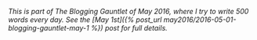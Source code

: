 *This is part of The Blogging Gauntlet of May 2016, where I try to write
500 words every day. See the [May 1st]({% post_url may2016/2016-05-01-blogging-gauntlet-may-1 %}) post for full details.*
